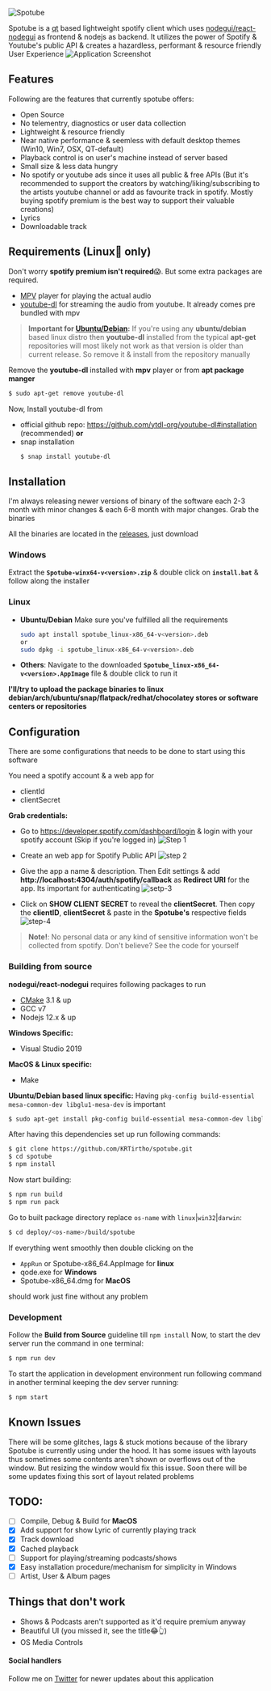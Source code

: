 ![Spotube](assets/spotube_banner.svg)

Spotube is a [qt](https://qt.io) based lightweight spotify client which uses [nodegui/react-nodegui](https://github.com/nodegui/react-nodegui) as frontend & nodejs as backend. It utilizes the power of Spotify & Youtube's public API & creates a hazardless, performant & resource friendly User Experience
![Application Screenshot](assets/spotube-screenshot.png)

## Features

Following are the features that currently spotube offers:

- Open Source
- No telementry, diagnostics or user data collection
- Lightweight & resource friendly
- Near native performance & seemless with default desktop themes (Win10, Win7, OSX, QT-default)
- Playback control is on user's machine instead of server based
- Small size & less data hungry
- No spotify or youtube ads since it uses all public & free APIs (But it's recommended to support the creators by watching/liking/subscribing to the artists youtube channel or add as favourite track in spotify. Mostly buying spotify premium is the best way to support their valuable creations)
- Lyrics
- Downloadable track

## Requirements (Linux🐧 only)

Don't worry **spotify premium isn't required**😱. But some extra packages are required.

- [MPV](https://mpv.io/installation/) player for playing the actual audio
- [youtube-dl](https://github.com/ytdl-org/youtube-dl) for streaming the audio from youtube. It already comes pre bundled with mpv

> **Important for [Ubuntu/Debian]():** If you're using any **ubuntu/debian** based linux distro then **youtube-dl** installed from the typical **apt-get** repositories will most likely not work as that version is older than current release. So remove it & install from the repository manually

Remove the **youtube-dl** installed with **mpv** player or from **apt package manger**

```bash
$ sudo apt-get remove youtube-dl
```

Now, Install youtube-dl from

- official github repo: https://github.com/ytdl-org/youtube-dl#installation (recommended)
  **or**
- snap installation
  ```bash
  $ snap install youtube-dl
  ```

## Installation

I'm always releasing newer versions of binary of the software each 2-3 month with minor changes & each 6-8 month with major changes. Grab the binaries

All the binaries are located in the [releases](https://github.com/krtirtho/spotube/releases), just download

### Windows

Extract the **`Spotube-winx64-v<version>.zip`** & double click on **`install.bat`** & follow along the installer

### Linux

- **Ubuntu/Debian**
  Make sure you've fulfilled all the requirements
  ```bash
  sudo apt install spotube_linux-x86_64-v<version>.deb
  or
  sudo dpkg -i spotube_linux-x86_64-v<version>.deb
  ```
- **Others**: Navigate to the downloaded **`Spotube_linux-x86_64-v<version>.AppImage`**
  file & double click to run it

**I'll/try to upload the package binaries to linux debian/arch/ubuntu/snap/flatpack/redhat/chocolatey stores or software centers or repositories**

## Configuration

There are some configurations that needs to be done to start using this software

You need a spotify account & a web app for

- clientId
- clientSecret

**Grab credentials:**

- Go to https://developer.spotify.com/dashboard/login & login with your spotify account (Skip if you're logged in)
  ![Step 1](https://user-images.githubusercontent.com/61944859/111762106-d1d37680-88ca-11eb-9884-ec7a40c0dd27.png)

- Create an web app for Spotify Public API
  ![step 2](https://user-images.githubusercontent.com/61944859/111762507-473f4700-88cb-11eb-91f3-d480e9584883.png)

- Give the app a name & description. Then Edit settings & add **http://localhost:4304/auth/spotify/callback** as **Redirect URI** for the app. Its important for authenticating
  ![setp-3](https://user-images.githubusercontent.com/61944859/111768971-d308a180-88d2-11eb-9108-3e7444cef049.png)

- Click on **SHOW CLIENT SECRET** to reveal the **clientSecret**. Then copy the **clientID**, **clientSecret** & paste in the **Spotube's** respective fields
  ![step-4](https://user-images.githubusercontent.com/61944859/111769501-7fe31e80-88d3-11eb-8fc1-f3655dbd4711.png)

> **Note!**: No personal data or any kind of sensitive information won't be collected from spotify. Don't believe? See the code for yourself

### Building from source

**nodegui/react-nodegui** requires following packages to run

- [CMake](https://cmake.org/install/) 3.1 & up
- GCC v7
- Nodejs 12.x & up

**Windows Specific:**

- Visual Studio 2019

**MacOS & Linux specific:**

- Make

**Ubuntu/Debian based linux specific:**
Having `pkg-config build-essential mesa-common-dev libglu1-mesa-dev` is important

```bash
$ sudo apt-get install pkg-config build-essential mesa-common-dev libglu1-mesa-dev
```

After having this dependencies set up run following commands:

```bash
$ git clone https://github.com/KRTirtho/spotube.git
$ cd spotube
$ npm install
```

Now start building:

```bash
$ npm run build
$ npm run pack
```

Go to built package directory replace `os-name` with `linux`|`win32`|`darwin`:

```bash
$ cd deploy/<os-name>/build/spotube
```

If everything went smoothly then double clicking on the

- `AppRun` or Spotube-x86_64.AppImage for **linux**
- qode.exe for **Windows**
- Spotube-x86_64.dmg for **MacOS**

should work just fine without any problem

### Development

Follow the **Build from Source** guideline till `npm install`
Now, to start the dev server run the command in one terminal:

```bash
$ npm run dev
```

To start the application in development environment run following command in another terminal keeping the dev server running:

```bash
$ npm start
```

## Known Issues

There will be some glitches, lags & stuck motions because of the library Spotube is currently using under the hood. It has some issues with layouts thus sometimes some contents aren't shown or overflows out of the window. But resizing the window would fix this issue. Soon there will be some updates fixing this sort of layout related problems

## TODO:

- [ ] Compile, Debug & Build for **MacOS**
- [x] Add support for show Lyric of currently playing track
- [x] Track download
- [x] Cached playback
- [ ] Support for playing/streaming podcasts/shows
- [x] Easy installation procedure/mechanism for simplicity in Windows
- [ ] Artist, User & Album pages

## Things that don't work

- Shows & Podcasts aren't supported as it'd require premium anyway
- Beautiful UI (you missed it, see the title😂👆)
- OS Media Controls

#### Social handlers

Follow me on [Twitter](https://twitter.com/@krtirtho) for newer updates about this application
